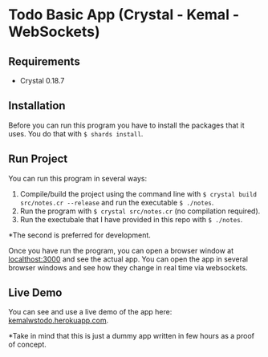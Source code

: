 # Todo Basic App (Crystal - Kemal - WebSockets)

## Requirements
* Crystal 0.18.7

## Installation
Before you can run this program you have to install the packages that it uses. You do that with `$ shards install`.

## Run Project
You can run this program in several ways:

1. Compile/build the project using the command line with `$ crystal build src/notes.cr --release` and run the executable `$ ./notes`.
2. Run the program with `$ crystal src/notes.cr` (no compilation required).
3. Run the exectubale that I have provided in this repo with `$ ./notes`.

*The second is preferred for development.

Once you have run the program, you can open a browser window at [localthost:3000](http://localhost:3000) and see the actual app. You can open the app in several browser windows and see how they change in real time via websockets.

## Live Demo

You can see and use a live demo of the app here: [kemalwstodo.herokuapp.com](https://kemalwstodo.herokuapp.com).

*Take in mind that this is just a dummy app written in few hours as a proof of concept.
